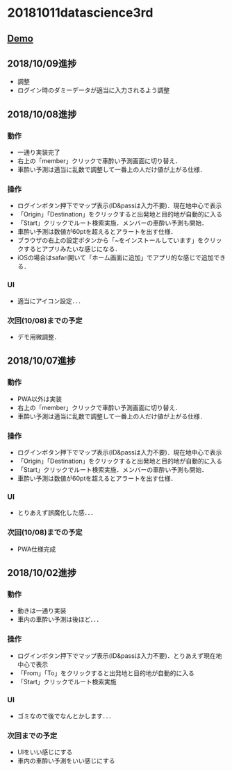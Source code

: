 # 20181011datascience3rd

## <a href="https://t-macchinetta.github.io/20181011datascience3rd/" target="_blank">Demo</a>

## 2018/10/09進捗
- 調整
- ログイン時のダミーデータが適当に入力されるよう調整


## 2018/10/08進捗
### 動作
- 一通り実装完了
- 右上の「member」クリックで車酔い予測画面に切り替え．
- 車酔い予測は適当に乱数で調整して一番上の人だけ値が上がる仕様．

### 操作
- ログインボタン押下でマップ表示(ID&passは入力不要)．現在地中心で表示
- 「Origin」「Destination」をクリックすると出発地と目的地が自動的に入る
- 「Start」クリックでルート検索実施．メンバーの車酔い予測も開始．
- 車酔い予測は数値が60ptを超えるとアラートを出す仕様．
- ブラウザの右上の設定ボタンから「~をインストールしています」をクリックするとアプリみたいな感じになる．
- iOSの場合はsafari開いて「ホーム画面に追加」でアプリ的な感じで追加できる．

### UI
- 適当にアイコン設定．．．

### 次回(10/08)までの予定
- デモ用微調整．


## 2018/10/07進捗
### 動作
- PWA以外は実装
- 右上の「member」クリックで車酔い予測画面に切り替え．
- 車酔い予測は適当に乱数で調整して一番上の人だけ値が上がる仕様．

### 操作
- ログインボタン押下でマップ表示(ID&passは入力不要)．現在地中心で表示
- 「Origin」「Destination」をクリックすると出発地と目的地が自動的に入る
- 「Start」クリックでルート検索実施．メンバーの車酔い予測も開始．
- 車酔い予測は数値が60ptを超えるとアラートを出す仕様．

### UI
- とりあえず誤魔化した感．．．

### 次回(10/08)までの予定
- PWA仕様完成


## 2018/10/02進捗
### 動作
- 動きは一通り実装
- 車内の車酔い予測は後ほど．．．

### 操作
- ログインボタン押下でマップ表示(ID&passは入力不要)．とりあえず現在地中心で表示
- 「From」「To」をクリックすると出発地と目的地が自動的に入る
- 「Start」クリックでルート検索実施

### UI
- ゴミなので後でなんとかします．．．

### 次回までの予定
- UIをいい感じにする
- 車内の車酔い予測をいい感じにする
